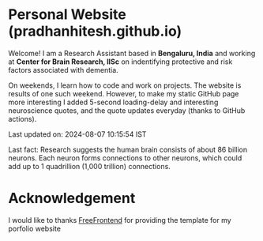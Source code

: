 # Personal Website (pradhanhitesh.github.io)
Welcome! I am a Research Assistant based in <b>Bengaluru, India</b> and working at <b>Center for Brain Research, IISc</b> on indentifying protective and risk factors associated with dementia.

On weekends, I learn how to code and work on projects. The website is results of one such weekend. However, to make my static GitHub page more interesting I added 5-second loading-delay and interesting neuroscience quotes, and the quote updates everyday (thanks to GitHub actions).

Last updated on: 2024-08-07 10:15:54 IST

Last fact: Research suggests the human brain consists of about 86 billion neurons. Each neuron forms connections to other neurons, which could add up to 1 quadrillion (1,000 trillion) connections.

# Acknowledgement
I would like to thanks <a href="https://freefrontend.com/">FreeFrontend</a> for providing the template for my porfolio website 